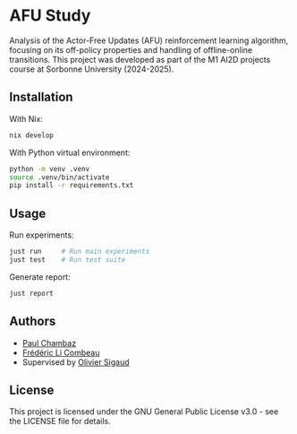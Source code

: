 # AFU Study

Analysis of the Actor-Free Updates (AFU) reinforcement learning algorithm, focusing on its off-policy properties and handling of offline-online transitions.
This project was developed as part of the M1 AI2D projects course at Sorbonne University (2024-2025).

## Installation

With Nix:

```sh
nix develop
```

With Python virtual environment:

```sh
python -m venv .venv
source .venv/bin/activate
pip install -r requirements.txt
```

## Usage

Run experiments:

```sh
just run     # Run main experiments
just test    # Run test suite
```

Generate report:

```sh
just report
```

## Authors

- [Paul Chambaz](https://www.linkedin.com/in/paul-chambaz-17235a158/)
- [Frédéric Li Combeau]()
- Supervised by [Olivier Sigaud]()

## License

This project is licensed under the GNU General Public License v3.0 - see the LICENSE file for details.

